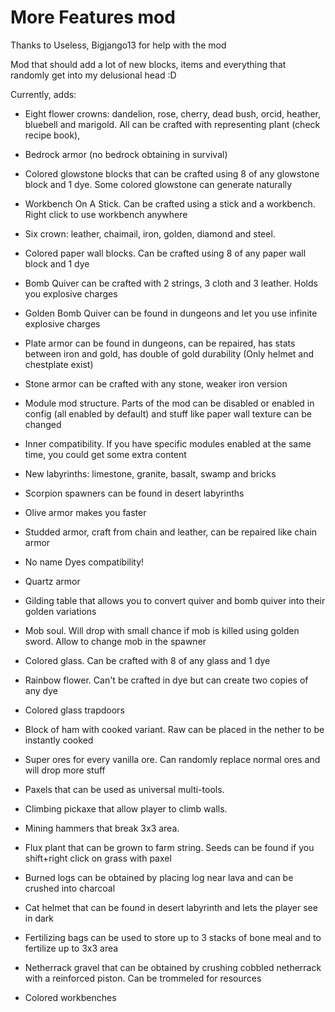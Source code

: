 # More Features mod

Thanks to Useless, Bigjango13 for help with the mod

Mod that should add a lot of new blocks, items and everything that randomly get into my delusional head :D

Currently, adds:
* Eight flower crowns: dandelion, rose, cherry, dead bush, orcid, heather, bluebell and marigold. All can be crafted with representing plant (check recipe book),

* Bedrock armor (no bedrock obtaining in survival)

* Colored glowstone blocks that can be crafted using 8 of any glowstone block and 1 dye. Some colored glowstone can generate naturally

* Workbench On A Stick. Can be crafted using a stick and a workbench. Right click to use workbench anywhere

* Six crown: leather, chaimail, iron, golden, diamond and steel. 

* Colored paper wall blocks. Can be crafted using 8 of any paper wall block and 1 dye

* Bomb Quiver can be crafted with 2 strings, 3 cloth and 3 leather. Holds you explosive charges

* Golden Bomb Quiver can be found in dungeons and let you use infinite explosive charges

* Plate armor can be found in dungeons, can be repaired, has stats between iron and gold, has double of gold durability (Only helmet and chestplate exist)

* Stone armor can be crafted with any stone, weaker iron version

* Module mod structure. Parts of the mod can be disabled or enabled in config (all enabled by default) and stuff like paper wall texture can be changed

* Inner compatibility. If you have specific modules enabled at the same time, you could get some extra content

* New labyrinths: limestone, granite, basalt, swamp and bricks

* Scorpion spawners can be found in desert labyrinths 

* Olive armor makes you faster

* Studded armor, craft from chain and leather, can be repaired like chain armor

* No name Dyes compatibility!

* Quartz armor

* Gilding table that allows you to convert quiver and bomb quiver into their golden variations

* Mob soul. Will drop with small chance if mob is killed using golden sword. Allow to change mob in the spawner

* Colored glass. Can be crafted with 8 of any glass and 1 dye

* Rainbow flower. Can't be crafted in dye but can create two copies of any dye

* Colored glass trapdoors

* Block of ham with cooked variant. Raw can be placed in the nether to be instantly cooked

* Super ores for every vanilla ore. Can randomly replace normal ores and will drop more stuff

* Paxels that can be used as universal multi-tools. 

* Climbing pickaxe that allow player to climb walls.

* Mining hammers that break 3x3 area.

* Flux plant that can be grown to farm string. Seeds can be found if you shift+right click on grass with paxel

* Burned logs can be obtained by placing log near lava and can be crushed into charcoal

* Cat helmet that can be found in desert labyrinth and lets the player see in dark

* Fertilizing bags can be used to store up to 3 stacks of bone meal and to fertilize up to 3x3 area

* Netherrack gravel that can be obtained by crushing cobbled netherrack with a reinforced piston. Can be trommeled for resources

* Colored workbenches
